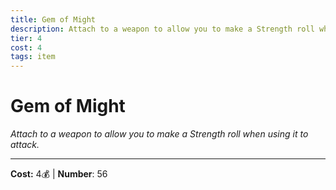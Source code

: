 ```yaml
---
title: Gem of Might
description: Attach to a weapon to allow you to make a Strength roll when using it to attack.
tier: 4
cost: 4
tags: item
---
```

# Gem of Might

_Attach to a weapon to allow you to make a Strength roll when using it to attack._

___
**Cost:** 4💰 | **Number**: 56
